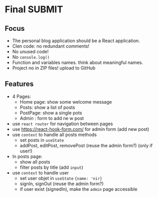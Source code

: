 # Final SUBMIT  

## Focus
- The personal blog application should be a React application.
- Clen code: no redundant comments! 
- No unused code!
- No `console.log()`
- Function and variables names. think about meaningful names.
- Project no in ZIP files!  upload to GitHub

## Features
- 4 Pages:
  - Home page:  show some welcome message
  - Posts: show a list of posts
  - PostPage: show a single pots
  - Admin : form to add ne w post
- use `react router` for navigation between pages
- use https://react-hook-form.com/ for admin form (add new post)
- use `context` to handle all posts methods
    - set posts in `useState`
    - addPost, editPost, removePost (reuse the admin form?) (only if user!)
- In posts page:
  - show all posts
  - filter posts by title (add `input`)
- use `context` to handle user 
  - set user objet in `useState` `{name: 'nir}`
  - signIn, signOut (reuse the admin form?)
  - if user exist (signedIn), make the `admin` page accessible
 
